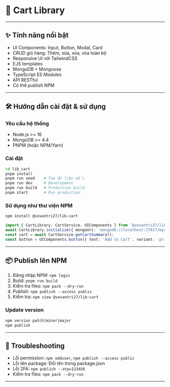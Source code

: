# 🛒 Cart Library

---

## ✨ Tính năng nổi bật

- UI Components: Input, Button, Modal, Card
- CRUD giỏ hàng: Thêm, sửa, xóa, xóa toàn bộ
- Responsive UI với TailwindCSS
- EJS templates
- MongoDB + Mongoose
- TypeScript ES Modules
- API RESTful
- Có thể publish NPM

---

## 🛠️ Hướng dẫn cài đặt & sử dụng

### Yêu cầu hệ thống

- Node.js >= 16
- MongoDB >= 4.4
- PNPM (hoặc NPM/Yarn)

### Cài đặt

```bash
cd lib_cart
pnpm install
pnpm run seed    # Tạo dữ liệu mẫu
pnpm run dev     # Development
pnpm run build   # Production build
pnpm start       # Run production
```

### Sử dụng như thư viện NPM

```bash
npm install @vovantri27/lib-cart
```

```typescript
import { CartLibrary, CartService, UIComponents } from '@vovantri27/lib-cart';
await CartLibrary.initialize({ mongoUri: 'mongodb://localhost:27017/myapp' });
const cart = await CartService.getCartSummary();
const button = UIComponents.button({ text: 'Add to Cart', variant: 'primary' });
```

---

## 📦 Publish lên NPM

1. Đăng nhập NPM: `npm login`
2. Build: `pnpm run build`
3. Kiểm tra files: `npm pack --dry-run`
4. Publish: `npm publish --access public`
5. Kiểm tra: `npm view @vovantri27/lib-cart`

### Update version

```bash
npm version patch|minor|major
npm publish
```

---

## 🔧 Troubleshooting

- Lỗi permission: `npm adduser`, `npm publish --access public`
- Lỗi tên package: Đổi tên trong package.json
- Lỗi 2FA: `npm publish --otp=123456`
- Kiểm tra files: `npm pack --dry-run`

---